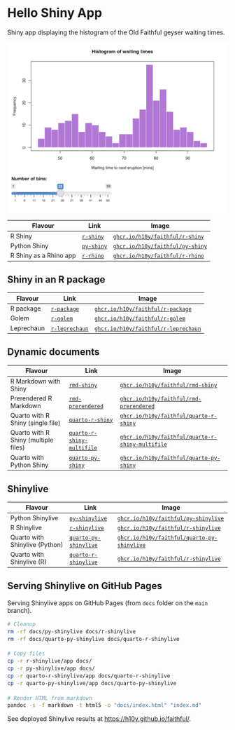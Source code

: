 # Hello Shiny App

Shiny app displaying the histogram of the Old Faithful geyser waiting times.

![](example-faithful.png)

| Flavour           | Link  | Image  |
|-------------------|---|---|
| R Shiny           | [`r-shiny`](./r-shiny/)  | [`ghcr.io/h10y/faithful/r-shiny`](https://github.com/h10y/faithful/pkgs/container/faithful%2Fr-shiny)  |
| Python Shiny      | [`py-shiny`](./py-shiny/)  | [`ghcr.io/h10y/faithful/py-shiny`](https://github.com/h10y/faithful/pkgs/container/faithful%2Fpy-shiny)  |
|  R Shiny as a Rhino app   |  [`r-rhino`](./r-rhino/)   |  [`ghcr.io/h10y/faithful/r-rhino`](https://github.com/h10y/faithful/pkgs/container/faithful%2Fr-rhino)   |

## Shiny in an R package

| Flavour           | Link  | Image  |
|-------------------|---|---|
|  R package   |   [`r-package`](./r-package/)  |  [`ghcr.io/h10y/faithful/r-package`](https://github.com/h10y/faithful/pkgs/container/faithful%2Fr-package)   |
|  Golem   |  [`r-golem`](./r-golem/)   |  [`ghcr.io/h10y/faithful/r-golem`](https://github.com/h10y/faithful/pkgs/container/faithful%2Fr-golem)   |
|  Leprechaun   |  [`r-leprechaun`](./r-leprechaun/)   |  [`ghcr.io/h10y/faithful/r-leprechaun`](https://github.com/h10y/faithful/pkgs/container/faithful%2Fr-leprechaun)   |

## Dynamic documents

| Flavour           | Link  | Image  |
|-------------------|---|---|
|  R Markdown with Shiny  |  [`rmd-shiny`](./rmd-shiny/)  |  [`ghcr.io/h10y/faithful/rmd-shiny`](https://github.com/h10y/faithful/pkgs/container/faithful%2Frmd-shiny)  |
|  Prerendered R Markdown  |  [`rmd-prerendered`](./rmd-prerendered/)  |  [`ghcr.io/h10y/faithful/rmd-prerendered`](https://github.com/h10y/faithful/pkgs/container/faithful%2Frmd-prerendered)  |
|  Quarto with R Shiny (single file)  |  [`quarto-r-shiny`](./quarto-r-shiny/)  |  [`ghcr.io/h10y/faithful/quarto-r-shiny`](https://github.com/h10y/faithful/pkgs/container/faithful%2Fquarto-r-shiny)  |
|  Quarto with R Shiny (multiple files)  |  [`quarto-r-shiny-multifile`](./quarto-r-shiny-multifile/)  |  [`ghcr.io/h10y/faithful/quarto-r-shiny-multifile`](https://github.com/h10y/faithful/pkgs/container/faithful%2Fquarto-r-shiny-multifile)  |
|  Quarto with Python Shiny  |  [`quarto-py-shiny`](./quarto-py-shiny/)  |  [`ghcr.io/h10y/faithful/quarto-py-shiny`](https://github.com/h10y/faithful/pkgs/container/faithful%2Fquarto-py-shiny)  |

## Shinylive

| Flavour           | Link  | Image  |
|-------------------|---|---|
|  Python Shinylive  |  [`py-shinylive`](./py-shinylive/)  |  [`ghcr.io/h10y/faithful/py-shinylive`](https://github.com/h10y/faithful/pkgs/container/faithful%2Fpy-shinylive)  |
|  R Shinylive  |  [`r-shinylive`](./r-shinylive/)  |  [`ghcr.io/h10y/faithful/r-shinylive`](https://github.com/h10y/faithful/pkgs/container/faithful%2Fr-shinylive)  |
|  Quarto with Shinylive (Python)  |  [`quarto-py-shinylive`](./quarto-py-shinylive/)  |  [`ghcr.io/h10y/faithful/quarto-py-shinylive`](https://github.com/h10y/faithful/pkgs/container/faithful%2Fquarto-py-shinylive)  |
|  Quarto with Shinylive (R)  |  [`quarto-r-shinylive`](./quarto-r-shinylive/)  |  [`ghcr.io/h10y/faithful/r-shinylive`](https://github.com/h10y/faithful/pkgs/container/faithful%2Fquarto-r-shinylive)  |

## Serving Shinylive on GitHub Pages

Serving Shinylive apps on GitHub Pages (from `docs` folder on the `main` branch).

```bash
# Cleanup
rm -rf docs/py-shinylive docs/r-shinylive
rm -rf docs/quarto-py-shinylive docs/quarto-r-shinylive

# Copy files
cp -r r-shinylive/app docs/
cp -r py-shinylive/app docs/
cp -r quarto-r-shinylive/app docs/quarto-r-shinylive
cp -r quarto-py-shinylive/app docs/quarto-py-shinylive

# Render HTML from markdown
pandoc -s -f markdown -t html5 -o "docs/index.html" "index.md"
```

See deployed Shinylive results at <https://h10y.github.io/faithful/>.
